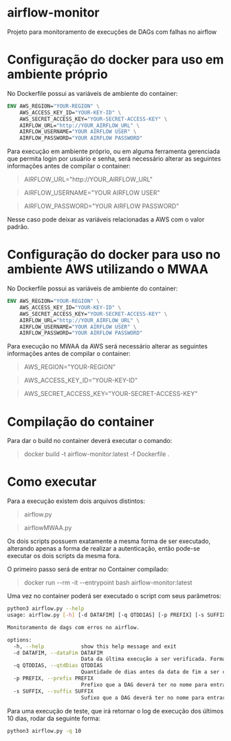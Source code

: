 # airflow-monitor
Projeto para monitoramento de execuções de DAGs com falhas no airflow

# Configuração do docker para uso em ambiente próprio
No Dockerfile possui as variáveis de ambiente do container:

```Dockerfile
ENV AWS_REGION="YOUR-REGION" \
    AWS_ACCESS_KEY_ID="YOUR-KEY-ID" \
    AWS_SECRET_ACCESS_KEY="YOUR-SECRET-ACCESS-KEY" \
    AIRFLOW_URL="http://YOUR_AIRFLOW_URL" \
    AIRFLOW_USERNAME="YOUR AIRFLOW USER" \
    AIRFLOW_PASSWORD="YOUR AIRFLOW PASSWORD"
```

Para execução em ambiente próprio, ou em alguma ferramenta gerenciada que permita login por usuário e senha, será necessário alterar as seguintes informações antes de compilar o container:
> AIRFLOW_URL="http://YOUR_AIRFLOW_URL"

> AIRFLOW_USERNAME="YOUR AIRFLOW USER"

> AIRFLOW_PASSWORD="YOUR AIRFLOW PASSWORD"

Nesse caso pode deixar as variáveis relacionadas a AWS com o valor padrão.

# Configuração do docker para uso no ambiente AWS utilizando o MWAA
No Dockerfile possui as variáveis de ambiente do container:

```Dockerfile
ENV AWS_REGION="YOUR-REGION" \
    AWS_ACCESS_KEY_ID="YOUR-KEY-ID" \
    AWS_SECRET_ACCESS_KEY="YOUR-SECRET-ACCESS-KEY" \
    AIRFLOW_URL="http://YOUR_AIRFLOW_URL" \
    AIRFLOW_USERNAME="YOUR AIRFLOW USER" \
    AIRFLOW_PASSWORD="YOUR AIRFLOW PASSWORD"
```

Para execução no MWAA da AWS será necessário alterar as seguintes informações antes de compilar o container:
> AWS_REGION="YOUR-REGION"

> AWS_ACCESS_KEY_ID="YOUR-KEY-ID"

> AWS_SECRET_ACCESS_KEY="YOUR-SECRET-ACCESS-KEY"

# Compilação do container
Para dar o build no container deverá executar o comando:

> docker build -t airflow-monitor:latest -f Dockerfile .

# Como executar
Para a execução existem dois arquivos distintos:
> airflow.py

> airflowMWAA.py

Os dois scripts possuem exatamente a mesma forma de ser executado, alterando apenas a forma de realizar a autenticação, então pode-se executar os dois scripts da mesma fora.

O primeiro passo será de entrar no Container compilado:

> docker run --rm -it --entrypoint bash airflow-monitor:latest

Uma vez no container poderá ser executado o script com seus parâmetros:

```sh
python3 airflow.py --help
usage: airflow.py [-h] [-d DATAFIM] [-q QTDDIAS] [-p PREFIX] [-s SUFFIX]

Monitoramento de dags com erros no airflow.

options:
  -h, --help            show this help message and exit
  -d DATAFIM, --dataFim DATAFIM
                        Data da última execução a ser verificada. Formato: YYYY-MM-DDD. Default = hoje.
  -q QTDDIAS, --qtdDias QTDDIAS
                        Quantidade de dias antes da data de fim a ser considerado para a análise. Default = 90
  -p PREFIX, --prefix PREFIX
                        Prefixo que a DAG deverá ter no nome para entrar na análise.
  -s SUFFIX, --suffix SUFFIX
                        Sufixo que a DAG deverá ter no nome para entrar na análise.
```

Para uma execução de teste, que irá retornar o log de execução dos últimos 10 dias, rodar da seguinte forma:
```sh
python3 airflow.py -q 10
```
